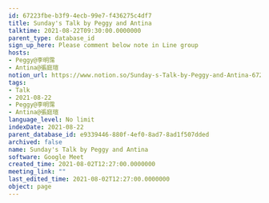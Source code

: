 ```yaml
---
id: 67223fbe-b3f9-4ecb-99e7-f436275c4df7
title: Sunday's Talk by Peggy and Antina
talktime: 2021-08-22T09:30:00.0000000
parent_type: database_id
sign_up_here: Please comment below note in Line group
hosts:
- Peggy@李明霈
- Antina@張庭瑄
notion_url: https://www.notion.so/Sunday-s-Talk-by-Peggy-and-Antina-67223fbeb3f94ecb99e7f436275c4df7
tags:
- Talk
- 2021-08-22
- Peggy@李明霈
- Antina@張庭瑄
language_level: No limit
indexDate: 2021-08-22
parent_database_id: e9339446-880f-4ef0-8ad7-8ad1f507dded
archived: false
name: Sunday's Talk by Peggy and Antina
software: Google Meet
created_time: 2021-08-02T12:27:00.0000000
meeting_link: ""
last_edited_time: 2021-08-02T12:27:00.0000000
object: page
---
```







